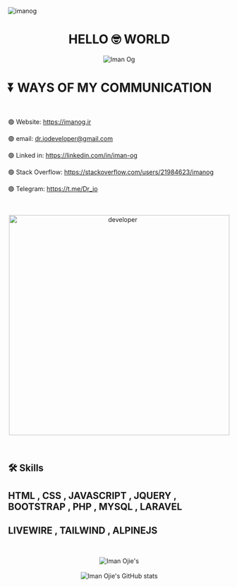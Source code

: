 <p align="left"> <img src="https://komarev.com/ghpvc/?username=imanog&label=Profile%20views&color=0e75b6&style=flat" alt="imanog" /></p>

<h1 align="center">HELLO 🤓 WORLD</h1>

<p align="center">
    <img src="https://readme-typing-svg.demolab.com?font=Fira+Code&pause=500&center=true&vCenter=true&multiline=true&width=390&height=100&lines=I'm+Iman+OG+;PHP (LARAVEL) +Developer" alt="Iman Og" />
</p>

<h1>⏬ WAYS OF MY COMMUNICATION </h1>

 <br>

   🟢 Website: https://imanog.ir
 
   🟢 email: dr.iodeveloper@gmail.com

   🟢 Linked in: https://linkedin.com/in/iman-og

   🟢 Stack Overflow: https://stackoverflow.com/users/21984623/imanog

   🟢 Telegram: https://t.me/Dr_io
   
 <br>

<p align="center">
<img src="https://github.com/ImanOjie/images/blob/main/developer-gif.gif?raw=true" alt="developer" height="500" />
</p>

<br>

## 🛠 Skills
## HTML , CSS , JAVASCRIPT , JQUERY , BOOTSTRAP , PHP , MYSQL , LARAVEL 
## LIVEWIRE , TAILWIND , ALPINEJS

<br>

<p align="center">
    
<img src="https://github-readme-stats.vercel.app/api/top-langs/?username=imanojie&count_forked=true&layout=compact&theme=transparent" alt="Iman Ojie's" />

<br>

<br>

<img src="https://github-readme-stats.vercel.app/api?username=imanojie&show_icons=true&count_forked=true&theme=monokai" alt="Iman Ojie's GitHub stats" />
  

</p>
